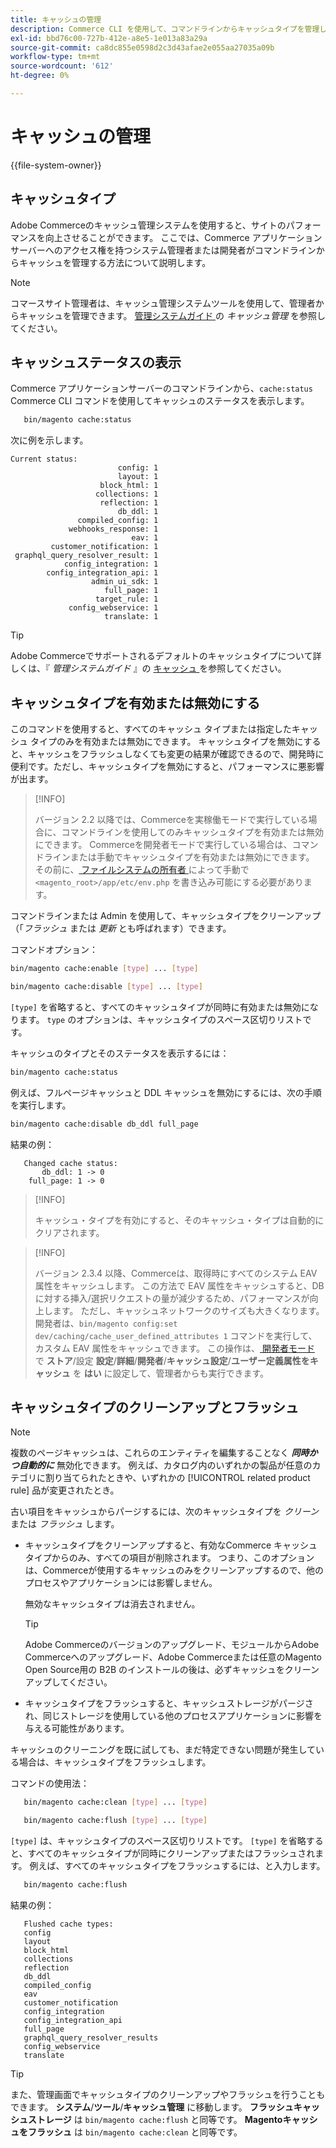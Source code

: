 ```yaml
---
title: キャッシュの管理
description: Commerce CLI を使用して、コマンドラインからキャッシュタイプを管理し、キャッシュステータスを表示します。
exl-id: bbd76c00-727b-412e-a8e5-1e013a83a29a
source-git-commit: ca8dc855e0598d2c3d43afae2e055aa27035a09b
workflow-type: tm+mt
source-wordcount: '612'
ht-degree: 0%

---
```


# キャッシュの管理

{{file-system-owner}}

## キャッシュタイプ

Adobe Commerceのキャッシュ管理システムを使用すると、サイトのパフォーマンスを向上させることができます。 ここでは、Commerce アプリケーションサーバーへのアクセス権を持つシステム管理者または開発者がコマンドラインからキャッシュを管理する方法について説明します。

>[!NOTE]
>
>
>コマースサイト管理者は、キャッシュ管理システムツールを使用して、管理者からキャッシュを管理できます。 [ 管理システムガイド ](https://experienceleague.adobe.com/en/docs/commerce-admin/systems/tools/cache-management) の _キャッシュ管理_ を参照してください。


## キャッシュステータスの表示

Commerce アプリケーションサーバーのコマンドラインから、`cache:status` Commerce CLI コマンドを使用してキャッシュのステータスを表示します。

```bash
   bin/magento cache:status
```

<!-- where `--bootstrap=` is a URL-encoded associative array of Commerce [application bootstrap parameters](../bootstrap/set-parameters.md) and values. -->

次に例を示します。

```
Current status:
                        config: 1
                        layout: 1
                    block_html: 1
                   collections: 1
                    reflection: 1
                        db_ddl: 1
               compiled_config: 1
             webhooks_response: 1
                           eav: 1
         customer_notification: 1
 graphql_query_resolver_result: 1
            config_integration: 1
        config_integration_api: 1
                  admin_ui_sdk: 1
                     full_page: 1
                   target_rule: 1
             config_webservice: 1
                     translate: 1
```

>[!TIP]
>
>Adobe Commerceでサポートされるデフォルトのキャッシュタイプについて詳しくは、『 _管理システムガイド_ 』の [ キャッシュ ](https://experienceleague.adobe.com/en/docs/commerce-admin/systems/tools/cache-management#caches) を参照してください。


## キャッシュタイプを有効または無効にする

このコマンドを使用すると、すべてのキャッシュ タイプまたは指定したキャッシュ タイプのみを有効または無効にできます。 キャッシュタイプを無効にすると、キャッシュをフラッシュしなくても変更の結果が確認できるので、開発時に便利です。ただし、キャッシュタイプを無効にすると、パフォーマンスに悪影響が出ます。

>[!INFO]
>
>バージョン 2.2 以降では、Commerceを実稼働モードで実行している場合に、コマンドラインを使用してのみキャッシュタイプを有効または無効にできます。 Commerceを開発者モードで実行している場合は、コマンドラインまたは手動でキャッシュタイプを有効または無効にできます。 その前に、[ ファイルシステムの所有者 ](../../installation/prerequisites/file-system/overview.md) によって手動で `<magento_root>/app/etc/env.php` を書き込み可能にする必要があります。

コマンドラインまたは Admin を使用して、キャッシュタイプをクリーンアップ（「_フラッシュ_ または _更新_ とも呼ばれます）できます。

コマンドオプション：

```bash
bin/magento cache:enable [type] ... [type]
```

```bash
bin/magento cache:disable [type] ... [type]
```

`[type]` を省略すると、すべてのキャッシュタイプが同時に有効または無効になります。 `type` のオプションは、キャッシュタイプのスペース区切りリストです。

<!-- `--bootstrap=` is a URL-encoded associative array of Commerce [application bootstrap parameters](../bootstrap/set-parameters.md#bootstrap-parameters) and values. -->

キャッシュのタイプとそのステータスを表示するには：

```bash
bin/magento cache:status
```

例えば、フルページキャッシュと DDL キャッシュを無効にするには、次の手順を実行します。

```bash
bin/magento cache:disable db_ddl full_page
```

結果の例：

```
   Changed cache status:
       db_ddl: 1 -> 0
    full_page: 1 -> 0
```

>[!INFO]
>
>キャッシュ・タイプを有効にすると、そのキャッシュ・タイプは自動的にクリアされます。

>[!INFO]
>
>バージョン 2.3.4 以降、Commerceは、取得時にすべてのシステム EAV 属性をキャッシュします。 この方法で EAV 属性をキャッシュすると、DB に対する挿入/選択リクエストの量が減少するため、パフォーマンスが向上します。 ただし、キャッシュネットワークのサイズも大きくなります。 開発者は、`bin/magento config:set dev/caching/cache_user_defined_attributes 1` コマンドを実行して、カスタム EAV 属性をキャッシュできます。 この操作は、[ 開発者モード ](../bootstrap/application-modes.md) で **ストア**/設定 **設定**/**詳細**/**開発者**/**キャッシュ設定**/**ユーザー定義属性をキャッシュ** を **はい** に設定して、管理者からも実行できます。

## キャッシュタイプのクリーンアップとフラッシュ

>[!NOTE]
>
>複数のページキャッシュは、これらのエンティティを編集することなく **_同時かつ自動的に_** 無効化できます。 例えば、カタログ内のいずれかの製品が任意のカテゴリに割り当てられたときや、いずれかの [!UICONTROL related product rule] 品が変更されたとき。

古い項目をキャッシュからパージするには、次のキャッシュタイプを _クリーン_ または _フラッシュ_ します。

- キャッシュタイプをクリーンアップすると、有効なCommerce キャッシュタイプからのみ、すべての項目が削除されます。 つまり、このオプションは、Commerceが使用するキャッシュのみをクリーンアップするので、他のプロセスやアプリケーションには影響しません。

  無効なキャッシュタイプは消去されません。

  >[!TIP]
  >
  >Adobe Commerceのバージョンのアップグレード、モジュールからAdobe Commerceへのアップグレード、Adobe Commerceまたは任意のMagento Open Source用の B2B のインストールの後は、必ずキャッシュをクリーンアップしてください。

- キャッシュタイプをフラッシュすると、キャッシュストレージがパージされ、同じストレージを使用している他のプロセスアプリケーションに影響を与える可能性があります。

キャッシュのクリーニングを既に試しても、まだ特定できない問題が発生している場合は、キャッシュタイプをフラッシュします。

コマンドの使用法：

```bash
   bin/magento cache:clean [type] ... [type]
```

```bash
   bin/magento cache:flush [type] ... [type]
```

`[type]` は、キャッシュタイプのスペース区切りリストです。 `[type]` を省略すると、すべてのキャッシュタイプが同時にクリーンアップまたはフラッシュされます。 例えば、すべてのキャッシュタイプをフラッシュするには、と入力します。

```bash
   bin/magento cache:flush
```

結果の例：

```
   Flushed cache types:
   config
   layout
   block_html
   collections
   reflection
   db_ddl
   compiled_config
   eav
   customer_notification
   config_integration
   config_integration_api
   full_page
   graphql_query_resolver_results
   config_webservice
   translate
```

>[!TIP]
>
>また、管理画面でキャッシュタイプのクリーンアップやフラッシュを行うこともできます。 **システム**/**ツール**/**キャッシュ管理** に移動します。 **フラッシュキャッシュストレージ** は `bin/magento cache:flush` と同等です。 **Magentoキャッシュをフラッシュ** は `bin/magento cache:clean` と同等です。

